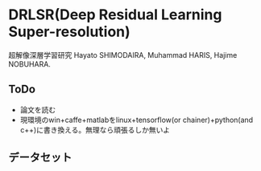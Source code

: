 # DRLSR(Deep Residual Learning Super-resolution)
超解像深層学習研究
Hayato SHIMODAIRA, Muhammad HARIS, Hajime NOBUHARA.
## ToDo
- 論文を読む
- 現環境のwin+caffe+matlabをlinux+tensorflow(or chainer)+python(and c++)に書き換える。無理なら頑張るしか無いよ
## データセット
